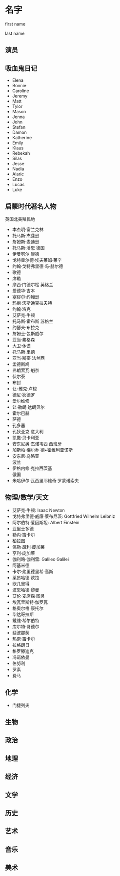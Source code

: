 # 名字

first name

last name

## 演员



## 吸血鬼日记

- Elena
- Bonnie
- Caroline
- Jeremy
- Matt
- Tylor
- Mason
- Jenna
- John
- Stefan
- Damon
- Katherine
- Emily
- Klaus
- Rebekah
- Silas
- Jesse
- Nadia
- Alaric
- Enzo
- Lucas
- Luke

## 启蒙时代著名人物

英国北美殖民地	
- 本杰明·富兰克林
- 托马斯·杰斐逊
- 詹姆斯·麦迪逊
- 托马斯·潘恩
德国	
- 伊曼努尔·康德
- 戈特霍尔德·埃夫莱姆·莱辛
- 约翰·戈特弗里德·冯·赫尔德
- 歌德
- 席勒
- 摩西·门德尔松
英格兰	
- 爱德华·吉本
- 塞缪尔·约翰逊
- 玛丽·沃斯通克拉夫特
- 约翰·洛克
- 艾萨克·牛顿
- 托马斯·霍布斯
苏格兰	
- 约瑟夫·布拉克
- 詹姆士·包斯威尔
- 亚当·弗格森
- 大卫·休谟
- 托马斯·里德
- 亚当·斯密
法兰西	
- 孟德斯鸠
- 弗朗索瓦·魁奈
- 伏尔泰
- 布封
- 让-雅克·卢梭
- 德尼·狄德罗
- 爱尔维修
- 让·勒朗·达朗贝尔
- 霍尔巴赫
- 萨德
- 孔多塞
- 孔狄亚克
意大利	
- 凯撒·贝卡利亚
- 安东尼奥·杰诺韦西	
西班牙	
- 加斯帕·梅尔乔·德•霍维利亚诺斯
- 安东尼·乌略亚	
波兰	
- 伊格内修·克拉西茨基		
俄国	
- 米哈伊尔·瓦西里耶维奇·罗蒙诺索夫

## 物理/数学/天文

- 艾萨克·牛顿: Isaac Newton
- 戈特弗里德·威廉·莱布尼茨: Gottfried Wilhelm Leibniz
- 阿尔伯特·爱因斯坦: Albert Einstein
- 亚里士多德
- 勒内·笛卡尔
- 柏拉图
- 儒勒·昂利·庞加莱
- 亨利·庞加莱
- 伽利略·伽利雷: Galileo Galilei
- 阿基米德
- 卡尔·弗里德里希·高斯
- 莱昂哈德·欧拉
- 欧几里得
- 波恩哈德·黎曼
- 艾伦·麦席森·图灵
- 埃瓦里斯特·伽罗瓦
- 格奥尔格·康托尔
- 毕达哥拉斯
- 戴维·希尔伯特
- 库尔特·哥德尔
- 斐波那契
- 热奈·笛卡尔
- 拉格朗日
- 格罗滕迪克
- 冯诺依曼
- 伯努利
- 罗素
- 费马

## 化学

- 门捷列夫

## 生物

## 政治

## 地理

## 经济

## 文学

## 历史

## 艺术

## 音乐

## 美术
